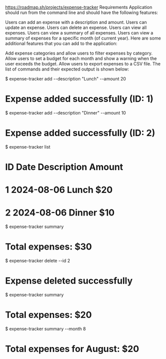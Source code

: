 https://roadmap.sh/projects/expense-tracker
Requirements
Application should run from the command line and should have the following features:

Users can add an expense with a description and amount.
Users can update an expense.
Users can delete an expense.
Users can view all expenses.
Users can view a summary of all expenses.
Users can view a summary of expenses for a specific month (of current year).
Here are some additional features that you can add to the application:

Add expense categories and allow users to filter expenses by category.
Allow users to set a budget for each month and show a warning when the user exceeds the budget.
Allow users to export expenses to a CSV file.
The list of commands and their expected output is shown below:

$ expense-tracker add --description "Lunch" --amount 20
# Expense added successfully (ID: 1)

$ expense-tracker add --description "Dinner" --amount 10
# Expense added successfully (ID: 2)

$ expense-tracker list
# ID  Date       Description  Amount
# 1   2024-08-06  Lunch        $20
# 2   2024-08-06  Dinner       $10

$ expense-tracker summary
# Total expenses: $30

$ expense-tracker delete --id 2
# Expense deleted successfully

$ expense-tracker summary
# Total expenses: $20

$ expense-tracker summary --month 8
# Total expenses for August: $20